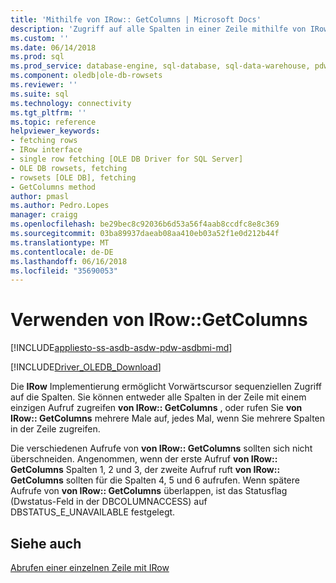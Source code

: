 ```yaml
---
title: 'Mithilfe von IRow:: GetColumns | Microsoft Docs'
description: 'Zugriff auf alle Spalten in einer Zeile mithilfe von IRow:: GetColumns'
ms.custom: ''
ms.date: 06/14/2018
ms.prod: sql
ms.prod_service: database-engine, sql-database, sql-data-warehouse, pdw
ms.component: oledb|ole-db-rowsets
ms.reviewer: ''
ms.suite: sql
ms.technology: connectivity
ms.tgt_pltfrm: ''
ms.topic: reference
helpviewer_keywords:
- fetching rows
- IRow interface
- single row fetching [OLE DB Driver for SQL Server]
- OLE DB rowsets, fetching
- rowsets [OLE DB], fetching
- GetColumns method
author: pmasl
ms.author: Pedro.Lopes
manager: craigg
ms.openlocfilehash: be29bec8c92036b6d53a56f4aab8ccdfc8e8c369
ms.sourcegitcommit: 03ba89937daeab08aa410eb03a52f1e0d212b44f
ms.translationtype: MT
ms.contentlocale: de-DE
ms.lasthandoff: 06/16/2018
ms.locfileid: "35690053"
---
```

# <a name="using-irowgetcolumns"></a>Verwenden von IRow::GetColumns
[!INCLUDE[appliesto-ss-asdb-asdw-pdw-asdbmi-md](../../../includes/appliesto-ss-asdb-asdw-pdw-asdbmi-md.md)]

[!INCLUDE[Driver_OLEDB_Download](../../../includes/driver_oledb_download.md)]

  Die **IRow** Implementierung ermöglicht Vorwärtscursor sequenziellen Zugriff auf die Spalten. Sie können entweder alle Spalten in der Zeile mit einem einzigen Aufruf zugreifen **von IRow:: GetColumns** , oder rufen Sie **von IRow:: GetColumns** mehrere Male auf, jedes Mal, wenn Sie mehrere Spalten in der Zeile zugreifen.  
  
 Die verschiedenen Aufrufe von **von IRow:: GetColumns** sollten sich nicht überschneiden. Angenommen, wenn der erste Aufruf **von IRow:: GetColumns** Spalten 1, 2 und 3, der zweite Aufruf ruft **von IRow:: GetColumns** sollten für die Spalten 4, 5 und 6 aufrufen. Wenn spätere Aufrufe von **von IRow:: GetColumns** überlappen, ist das Statusflag (Dwstatus-Feld in der DBCOLUMNACCESS) auf DBSTATUS_E_UNAVAILABLE festgelegt.  
  
## <a name="see-also"></a>Siehe auch  
 [Abrufen einer einzelnen Zeile mit IRow](../../oledb/ole-db-rowsets/fetching-a-single-row-with-irow.md)  
  
  
